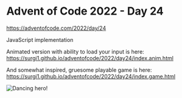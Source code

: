 # Advent of Code 2022 - Day 24

https://adventofcode.com/2022/day/24

JavaScript implementation

Animated version with ability to load your input is here: https://surgi1.github.io/adventofcode/2022/day24/index.anim.html

And somewhat inspired, gruesome playable game is here: https://surgi1.github.io/adventofcode/2022/day24/index.game.html

![Dancing hero!](https://surgi1.github.io/adventofcode/screenshots/2022_24.png)
